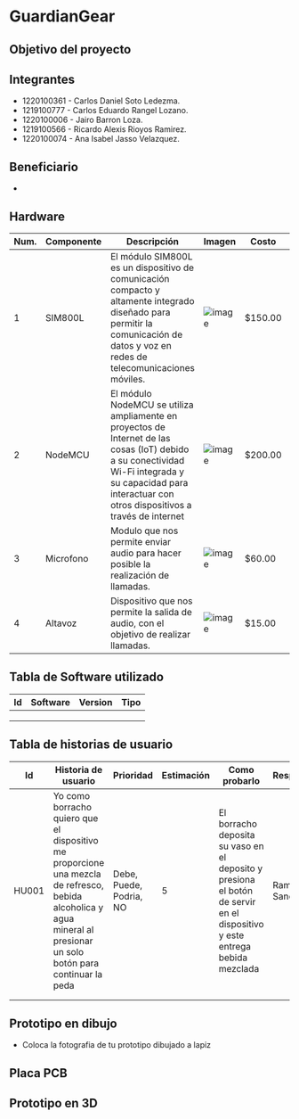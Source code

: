 # GuardianGear
## Objetivo del proyecto

## Integrantes
- 1220100361 - Carlos Daniel Soto Ledezma. 
- 1219100777 - Carlos Eduardo Rangel Lozano.       
- 1220100006 - Jairo Barron Loza.                  
- 1219100566 - Ricardo Alexis Rioyos Ramirez.
- 1220100074 - Ana Isabel Jasso Velazquez.         

## Beneficiario
- 

## Hardware
| Num. | Componente | Descripción | Imagen | Costo | Cantidad |
|----|-------|----|---|--|---|
|1|SIM800L|El módulo SIM800L es un dispositivo de comunicación compacto y altamente integrado diseñado para permitir la comunicación de datos y voz en redes de telecomunicaciones móviles. | ![image](https://github.com/Carlos-Soto-L/GuardianGear/assets/67080087/5772f001-a07f-4db7-b917-088df8981e13)|$150.00| 1 |
|2|NodeMCU| El módulo NodeMCU se utiliza ampliamente en proyectos de Internet de las cosas (IoT) debido a su conectividad Wi-Fi integrada y su capacidad para interactuar con otros dispositivos a través de internet| ![image](https://github.com/Carlos-Soto-L/GuardianGear/assets/67080087/69bcc73b-a2dc-4b7c-b699-55e9e6be8d8a) |$200.00| 1 |
|3| Microfono | Modulo que nos permite enviar audio para hacer posible la realización de llamadas. | ![image](https://github.com/Carlos-Soto-L/GuardianGear/assets/67080087/4e970429-06e0-476c-a05b-22f15a433fe5)|$60.00|1|
|4| Altavoz | Dispositivo que nos permite la salida de audio, con el objetivo de realizar llamadas.| ![image](https://github.com/Carlos-Soto-L/GuardianGear/assets/67080087/5cb044ab-694e-45f1-9519-ed259cd53ff4)| $15.00|1|

## Tabla de Software utilizado
| Id | Software | Version | Tipo |
|----|----------|---------|------|
|    |          |         |      |
|    |          |         |      |
|    |          |         |      |


## Tabla de historias de usuario
| Id | Historia de usuario | Prioridad | Estimación | Como probarlo | Responsable |
|----|---------------------|-----------|------------|---------------|-------------|
|  HU001 |Yo como borracho quiero que el dispositivo me proporcione una mezcla de refresco, bebida alcoholica y agua mineral al presionar un solo botón para continuar la peda | Debe, Puede, Podria, NO| 5 |  El borracho deposita su vaso en el deposito y presiona el botón de servir en el dispositivo  y este entrega bebida mezclada | Ramon Sanchez | 
|    |                     |           |            |               |             |
|    |                     |           |            |               |             |

## Prototipo en dibujo
- Coloca la fotografia de tu prototipo dibujado a lapiz

## Placa PCB

## Prototipo en 3D

